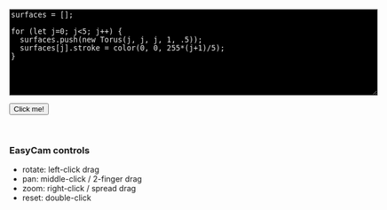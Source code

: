 

<script src="p5/p5.min.js"></script>
<script src="p5/p5.easycam.min.js"></script>
<script src="surfaces.js"></script>


<textarea id="userCode" rows="10" cols="80" style="background-color:#000; color:#eaeaea">
surfaces = [];

for (let j=0; j<5; j++) {
  surfaces.push(new Torus(j, j, j, 1, .5));
  surfaces[j].stroke = color(0, 0, 255*(j+1)/5);
}
</textarea>

<button onclick="runUserCode()">Click me!</button>

<center>
<main></main>
</center>

<br/>

### EasyCam controls

* rotate: left-click drag
* pan: middle-click / 2-finger drag
* zoom: right-click / spread drag
* reset: double-click

